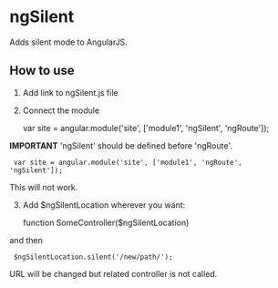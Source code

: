 ngSilent
========

Adds silent mode to AngularJS.

How to use
------

1. Add link to ngSilent.js file
2. Connect the module

      var site = angular.module('site', ['module1', 'ngSilent', 'ngRoute']);
	 
**IMPORTANT**
'ngSilent' should be defined before 'ngRoute'.


     var site = angular.module('site', ['module1', 'ngRoute', 'ngSilent']);
	
This will not work.	

3. Add $ngSilentLocation wherever you want:


      function SomeController($ngSilentLocation)
	 
and then

     $ngSilentLocation.silent('/new/path/');
	 
URL will be changed but related controller is not called.	 
